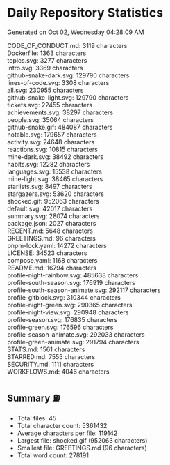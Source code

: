 # Daily Repository Statistics
Generated on Oct 02, Wednesday 04:28:09 AM  

CODE_OF_CONDUCT.md: 3119 characters  
Dockerfile: 1363 characters  
topics.svg: 3277 characters  
intro.svg: 3369 characters  
github-snake-dark.svg: 129790 characters  
lines-of-code.svg: 3308 characters  
all.svg: 230955 characters  
github-snake-light.svg: 129790 characters  
tickets.svg: 22455 characters  
achievements.svg: 38297 characters  
people.svg: 35064 characters  
github-snake.gif: 484087 characters  
notable.svg: 179657 characters  
activity.svg: 24648 characters  
reactions.svg: 10815 characters  
mine-dark.svg: 38492 characters  
habits.svg: 12282 characters  
languages.svg: 15538 characters  
mine-light.svg: 38465 characters  
starlists.svg: 8497 characters  
stargazers.svg: 53620 characters  
shocked.gif: 952063 characters  
default.svg: 42017 characters  
summary.svg: 28074 characters  
package.json: 2027 characters  
RECENT.md: 5648 characters  
GREETINGS.md: 96 characters  
pnpm-lock.yaml: 14272 characters  
LICENSE: 34523 characters  
compose.yaml: 1168 characters  
README.md: 16794 characters  
profile-night-rainbow.svg: 485638 characters  
profile-south-season.svg: 176919 characters  
profile-south-season-animate.svg: 292117 characters  
profile-gitblock.svg: 310344 characters  
profile-night-green.svg: 290365 characters  
profile-night-view.svg: 290948 characters  
profile-season.svg: 176835 characters  
profile-green.svg: 176596 characters  
profile-season-animate.svg: 292033 characters  
profile-green-animate.svg: 291794 characters  
STATS.md: 1561 characters  
STARRED.md: 7555 characters  
SECURITY.md: 1111 characters  
WORKFLOWS.md: 4046 characters  

## Summary ⛽  
- Total files: 45  
- Total character count: 5361432  
- Average characters per file: 119142  
- Largest file: shocked.gif (952063 characters)  
- Smallest file: GREETINGS.md (96 characters)  
- Total word count: 278191  
